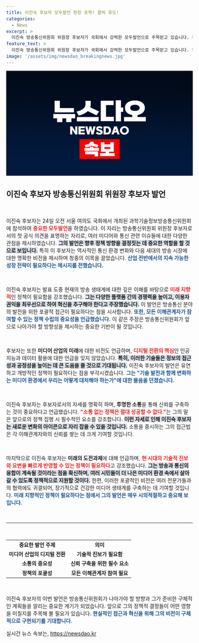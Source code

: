 ```yaml
---
title: 이진숙 후보자 모두발언 현장 포착! 클릭 유도!
categories:
  - News
excerpt: >
  이진숙 방송통신위원회 위원장 후보자가 국회에서 강력한 모두발언으로 주목받고 있습니다. 정책 방향과 미래 비전에 대한 날카로운 통찰로 위원회의 변화의 서막을 알렸습니다!
feature_text: >
  이진숙 방송통신위원회 위원장 후보자가 국회에서 강력한 모두발언으로 주목받고 있습니다. 정책 방향과 미래 비전에 대한 날카로운 통찰로 위원회의 변화의 서막을 알렸습니다!
image: '/assets/img/newsdao_breakingnews.jpg'
---
```


<p><img src="/assets/img/newsdao_breakingnews.jpg" alt="firstkoreanews 속보" /></p>

<h2 data-ke-size="size26">이진숙 후보자 방송통신위원회 위원장 후보자 발언</h2>

<p data-ke-size="size16">&nbsp;</p>

<p>이진숙 후보자는 24일 오전 서울 여의도 국회에서 개최된 과학기술정보방송통신위원회에 참석하여 <b><span style="color: #ee2323;">중요한 모두발언</span></b>을 하였습니다. 이 자리는 방송통신위원회 위원장 후보자로서의 첫 공식 의견을 표명하는 자리로, 여러 미디어와 통신 관련 이슈들에 대한 다양한 관점을 제시하였습니다. <b><span style="background-color: #21538527;">그의 발언은 향후 정책 방향을 결정짓는 데 중요한 역할을 할 것으로 보입니다.</span></b> 특히 이 후보자는 역사적인 통신 환경 변화와 다음 세대의 방송 시장에 대한 명확한 비전을 제시하며 청중의 이목을 끌었습니다. <b><span style="color: #1a5490;">산업 전반에서의 지속 가능한 성장 전략이 필요하다는 메시지를 전했습니다.</span></b></p>

<p data-ke-size="size16">&nbsp;</p>

<p>이진숙 후보자는 발표 도중 현재의 방송 생태계에 대한 깊은 이해를 바탕으로 <b><span style="color: #ee2323;">미래 지향적</span></b>인 정책이 필요함을 강조했습니다. <b><span style="background-color: #21538527;">그는 다양한 플랫폼 간의 경쟁력을 높이고, 이용자 권익을 최우선으로 하여 혁신을 추구해야 한다고 주장했습니다.</span></b> 이 발언은 방송통신 분야의 발전을 위한 포괄적 접근이 필요하다는 점을 시사합니다. <b><span style="color: #1a5490;">또한, 모든 이해관계자가 참여할 수 있는 정책 수립의 중요성을 언급했습니다.</span></b> 이 같은 주장은 방송통신위원회가 앞으로 나아가야 할 방향성을 제시하는 중요한 기반이 될 것입니다.</p>

<p data-ke-size="size16">&nbsp;</p>

<p>후보자는 또한 <b>미디어 산업의 미래</b>에 대한 비전도 언급하며, <b><span style="color: #ee2323;">디지털 전환의 핵심</span></b>인 인공지능과 데이터 활용에 대한 언급을 잊지 않았습니다. <b><span style="background-color: #21538527;">특히, 이러한 기술들은 정보의 접근성과 공정성을 높이는 데 큰 도움을 줄 것으로 기대됩니다.</span></b> 이진숙 후보자의 발언은 유연하고 개방적인 정책이 필요하다는 점을 부각시켰습니다. <b><span style="color: #1a5490;">그는 "기술 발전과 함께 변화하는 미디어 환경에서 우리는 어떻게 대처해야 하는가"에 대한 물음을 던졌습니다.</span></b></p>

<p data-ke-size="size16">&nbsp;</p>

<p>이진숙 후보자는 후보자로서의 자세를 명확히 하며, <b>투명한 소통</b>을 통해 신뢰를 구축하는 것이 중요하다고 언급했습니다. <b><span style="color: #ee2323;">"소통 없는 정책은 절대 성공할 수 없다."</span></b>는 그의 말은 앞으로의 정책 집행 시 필수적인 요소를 강조합니다. <b><span style="background-color: #21538527;">이런 자세로 인해 이진숙 후보자는 새로운 변화의 아이콘으로 자리 잡을 수 있을 것입니다.</span></b> 소통을 중시하는 그의 접근법은 각 이해관계자와의 신뢰를 쌓는 데 크게 기여할 것입니다.</p>

<p data-ke-size="size16">&nbsp;</p>

<p>마지막으로 이진숙 후보자는 <b>미래의 도전과제</b>에 대해 언급하며, <b><span style="color: #ee2323;">현 시대의 기술적 진보와 요변을 빠르게 반영할 수 있는 정책이 필요하다</span></b>고 강조했습니다. <b><span style="background-color: #21538527;">그는 방송과 통신의 융합이 계속될 것이라는 점을 확신하며, 여러 시민들이 더 나은 미디어 환경 속에서 살아갈 수 있도록 정책적으로 지원할 것이다.</span></b> 한편, 이러한 포괄적인 비전은 여러 전문가들과의 협력에도 귀결되어, 장기적으로 건강한 미디어 생태계를 구축하는 데 기여할 것입니다. <b><span style="color: #1a5490;">미래 지향적인 정책이 필요하다는 점에서 그의 발언은 매우 시의적절하고 중요해 보입니다.</span></b></p>

<p data-ke-size="size16">&nbsp;</p>

<hr />

<p data-ke-size="size16">&nbsp;</p>

<table style="width: 100%; border-collapse: collapse;">
    <tr>
        <td style="text-align: center; height: 17px;"><b>중요한 발언 주제</b></td>
        <td style="text-align: center; height: 17px;"><b>의미</b></td>
    </tr>
    <tr>
        <td style="text-align: center; height: 17px;"><b>미디어 산업의 디지털 전환</b></td>
        <td style="text-align: center; height: 17px;"><b>기술적 진보가 필요함</b></td>
    </tr>
    <tr>
        <td style="text-align: center; height: 17px;"><b>소통의 중요성</b></td>
        <td style="text-align: center; height: 17px;"><b>신뢰 구축을 위한 필수 요소</b></td>
    </tr>
    <tr>
        <td style="text-align: center; height: 17px;"><b>정책의 포괄성</b></td>
        <td style="text-align: center; height: 17px;"><b>모든 이해관계자 참여 필요</b></td>
    </tr>
</table>

<p data-ke-size="size16">&nbsp;</p> 

<p>이진숙 후보자의 이번 발언은 방송통신위원회가 나아가야 할 방향과 그가 준비한 구체적인 계획들을 알리는 중요한 계기가 되었습니다. 앞으로 그의 정책적 결정들이 어떤 영향을 미칠지를 주목해 볼 필요가 있습니다. <b><span style="color: #1a5490;">현실적인 접근과 혁신을 위해 그의 비전이 구체적으로 구현되기를 기대합니다.</span></b></p>
실시간 뉴스 속보는, <a href="https://newsdao.kr" rel="dofollow">https://newsdao.kr</a>


